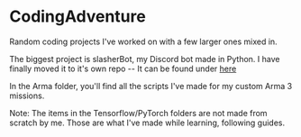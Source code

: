 # CodingAdventure
Random coding projects I've worked on with a few larger ones mixed in.

The biggest project is slasherBot, my Discord bot made in Python. I have finally moved it to it's own repo -- It can be found under [here](https://github.com/BenjamooseCalto/SlasherBot)

In the Arma folder, you'll find all the scripts I've made for my custom Arma 3 missions.

Note: The items in the Tensorflow/PyTorch folders are not made from scratch by me. Those are what I've made while learning, following guides.
